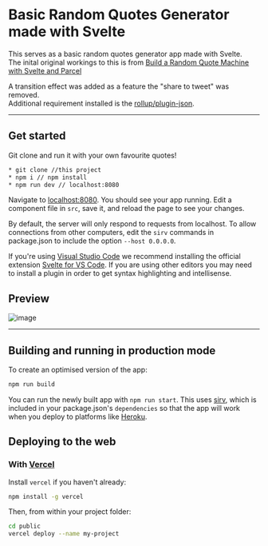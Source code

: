 # Basic Random Quotes Generator made with Svelte

This serves as a basic random quotes generator app made with Svelte. <br>
The inital original workings to this is from [Build a Random Quote Machine with Svelte and Parcel
](https://dev.to/ringmaster/build-a-random-quote-machine-with-svelte-and-parcel-4l4c)

A transition effect was added as a feature the "share to tweet" was removed. <br>
Additional requirement installed is the [rollup/plugin-json](https://www.npmjs.com/package/@rollup/plugin-json).

---

## Get started

Git clone and run it with your own favourite quotes!

```bash
* git clone //this project
* npm i // npm install
* npm run dev // localhost:8080
```

Navigate to [localhost:8080](http://localhost:8080). You should see your app running. Edit a component file in `src`, save it, and reload the page to see your changes.

By default, the server will only respond to requests from localhost. To allow connections from other computers, edit the `sirv` commands in package.json to include the option `--host 0.0.0.0`.

If you're using [Visual Studio Code](https://code.visualstudio.com/) we recommend installing the official extension [Svelte for VS Code](https://marketplace.visualstudio.com/items?itemName=svelte.svelte-vscode). If you are using other editors you may need to install a plugin in order to get syntax highlighting and intellisense.

## Preview

![image](https://user-images.githubusercontent.com/36339564/167565798-d91e8dcc-45a3-4d5a-9a9e-f6eb00b8b5ef.png)

---

## Building and running in production mode

To create an optimised version of the app:

```bash
npm run build
```

You can run the newly built app with `npm run start`. This uses [sirv](https://github.com/lukeed/sirv), which is included in your package.json's `dependencies` so that the app will work when you deploy to platforms like [Heroku](https://heroku.com).

## Deploying to the web

### With [Vercel](https://vercel.com)

Install `vercel` if you haven't already:

```bash
npm install -g vercel
```

Then, from within your project folder:

```bash
cd public
vercel deploy --name my-project
```
